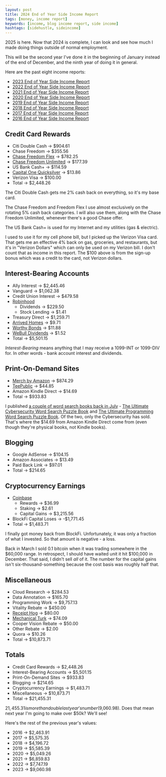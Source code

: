 ```yaml
---
layout: post
title: 2024 End of Year Side Income Report
tags: [money, income report]
keywords: [income, blog income report, side income]
hashtags: [sidehustle, sideincome]
---
```


2025 is here. Now that 2024 is complete, I can look and see how much I made doing things outside of normal employment.

This will be the second year I've done it in the beginning of January instead of the end of December, and the ninth year of doing it in general.

Here are the past eight income reports:

* [2023 End of Year Side Income Report](https://www.joehxblog.com/2023-end-of-year-side-income-report/)
* [2022 End of Year Side Income Report](https://www.joehxblog.com/2022-end-of-year-side-income-report/)
* [2021 End of Year Side Income Report](https://www.joehxblog.com/2021-end-of-year-side-income-report/)
* [2020 End of Year Side Income Report](https://www.joehxblog.com/2020-end-of-year-side-income-report/)
* [2019 End of Year Side Income Report](https://www.joehxblog.com/2019-end-of-year-side-income-report/)
* [2018 End of Year Side Income Report](https://www.joehxblog.com/2018-end-of-year-side-income-report/)
* [2017 End of Year Side Income Report](https://www.joehxblog.com/2017-end-of-year-side-income-report/)
* [2016 End of Year Side Income Report](https://www.joehxblog.com/2016-end-of-year-side-income-report/)

## Credit Card Rewards

* Citi Double Cash &rarr; $904.61
* Chase Freedom &rarr; $355.56
* [Chase Freedom Flex](https://www.joehxblog.com/chase-freedom/) &rarr; $782.25
* [Chase Freedom Unlimited](https://www.joehxblog.com/chase-freedom-unlimited/) &rarr; $177.39
* US Bank Cash+ &rarr; $114.59
* [Capital One Quicksilver](https://www.joehxblog.com/capital-one-quicksilver/) &rarr; $13.86
* Verizon Visa &rarr; $100.00
* Total &rarr; $2,448.26

The Citi Double Cash gets me 2% cash back on everything, so it's my base card.

The Chase Freedom and Freedom Flex I use almost exclusively on the rotating 5% cash back categories. I will also use them, along with the Chase Freedom Unlimited, whenever there's a good Chase offer.

The US Bank Cash+ is used for my Internet and my utilities (gas & electric).

I used to use it for my cell phone bill, but I picked up the Verizon Visa card. That gets me an effective 4% back on gas, groceries, and restaurants, but it's in "Verizon Dollars" which can only be used on my Verizon bill. I don't count that as income in this report. The $100 above is from the sign-up bonus which was a credit to the card, not Verizon dollars.

## Interest-Bearing Accounts

* Ally Interest &rarr;  $2,445.46
* Vanguard &rarr; $1,062.38
* Credit Union Interest &rarr; $479.58
* [Robinhood](https://www.joehxblog.com/robinhood/)
  * Dividends &rarr; $229.50
  * Stock Lending &rarr; $1.41
* Treasury Direct &rarr; $1,259.71
* [Arrived Homes](https://arrivedhomes.com/) &rarr; $9.71
* [Worthy Bonds](https://www.joehxblog.com/worthybonds/) &rarr; $11.88
* [WeBull Dividends](https://www.joehxblog.com/webull/) &rarr; $1.52
* Total &rarr; $5,501.15

*Interest-Bearing* means anything that I may receive a 1099-INT or 1099-DIV for. In other words - bank account interest and dividends.

## Print-On-Demand Sites

* [Merch by Amazon](https://www.amazon.com/s?k=%22joehx%22&i=fashion&tag=hendrixjoseph-20) &rarr; $874.29
* [TeePublic](https://www.joehxblog.com/teepublic/) &rarr; $44.85
* Amazon Kindle Direct &rarr; $14.69
* Total &rarr; $933.83

I published [a couple of word search books back in July](https://www.joehxblog.com/announcing-my-newest-creations-two-exciting-word-search-puzzle-books/) - [The Ultimate Cybersecurity Word Search Puzzle Book](https://www.amazon.com/Ultimate-Cybersecurity-Word-Search-Puzzle/dp/B0D7MYZB7Y/?tag=hendrixjoseph-20) and [The Ultimate Programming Word Search Puzzle Book](https://www.amazon.com/Ultimate-Programming-Word-Search-Puzzle/dp/B0D9241RQD/). Of the two, only the Cybersecurity has sold. That's where the $14.69 from Amazon Kindle Direct come from (even though they're physical books, not Kindle books).

## Blogging

* Google AdSense &rarr; $104.15
* Amazon Associates &rarr; $13.49
* Paid Back Link &rarr; $97.01
* Total &rarr; $214.65

## Cryptocurrency Earnings

* [Coinbase](https://www.joehxblog.com/coinbase/)
  * Rewards &rarr; $36.99
  * Staking &rarr; $2.61
  * Capital Gains &rarr; $3,215.56
* BlockFi Capital Loses &rarr; -$1,771.45
* Total &rarr; $1,483.71

I finally got money back from BlockFi. Unfortunately, it was only a fraction of what I invested. So that amount is negative - a loss.

Back in March I sold 0.1 bitcoin when it was trading somewhere in the $60,000 range. In retrospect, I should have waited unit it hit $100,000 in December. That said, I didn't sell *all* of it. The number for the capital gains isn't six-thousand-something because the cost basis was roughly half that.

## Miscellaneous

* Cloud Research &rarr; $284.53
* Data Annotation &rarr; $165.70
* Programming Work &rarr; $9,757.13
* Vitality Rebate &rarr; $450.00
* [Receipt Hog](https://www.joehxblog.com/receipt-hog/) &rarr; $80.00
* [Mechanical Turk](https://www.mturk.com/) &rarr; $74.09
* Cooper Vision Rebate &rarr; $50.00
* Other Rebate &rarr; $2.00
* Quora &rarr; $10.26
* Total &rarr; $10,873.71

## Totals

* Credit Card Rewards &rarr; $2,448.26
* Interest-Bearing Accounts &rarr; $5,501.15
* Print-On-Demand Sites &rarr; $933.83
* Blogging &rarr; $214.65
* Cryptocurrency Earnings &rarr; $1,483.71
* Miscellaneous &rarr; $10,873.71
* Total &rarr; $21,455.31

$21,455.31 is more than double last year's number ($9,060.98). Does that mean next year I'm going to make over $50k? We'll see!

Here's the rest of the previous year's values:

* 2016 &rarr; $2,463.91
* 2017 &rarr; $5,575.35
* 2018 &rarr; $4,196.72
* 2019 &rarr; $5,585.39
* 2020 &rarr; $5,049.26
* 2021 &rarr; $6,859.83
* 2022 &rarr; $7,747.19
* 2023 &rarr; $9,060.98
